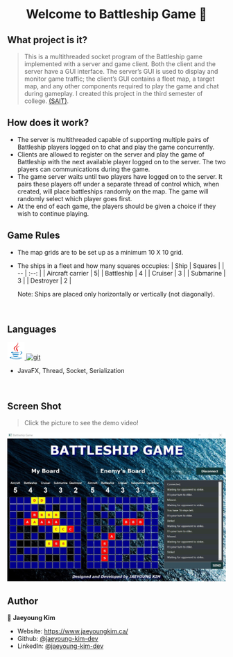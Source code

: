 <h1 align="center">Welcome to Battleship Game 👋</h1>

## What project is it?

> This is a multithreaded socket program of the Battleship game implemented with a server and game client. Both the client and the server have a GUI interface. The server’s GUI is used to display and monitor game traffic; the client’s GUI contains a fleet map, a target map, and any other components required to play the game and chat during gameplay. I created this project in the third semester of college. <a href="https://www.sait.ca/programs-and-courses/diplomas/information-technology" target='_blank'>(SAIT)</a>.

## How does it work?

- The server is multithreaded capable of supporting multiple pairs of Battleship players logged on to chat and play the game concurrently.
- Clients are allowed to register on the server and play the game of Battleship with the next available player logged on to the server. The two players can communications during the game.
- The game server waits until two players have logged on to the server. It pairs these players off under a separate thread of control which, when created, will place battleships randomly on the map. The game will randomly select which player goes first.
- At the end of each game, the players should be given a choice if they wish to continue playing.

## Game Rules

- The map grids are to be set up as a minimum 10 X 10 grid.
- The ships in a fleet and how many squares occupies:
  | Ship | Squares |
  | -- | :--: |
  | Aircraft carrier | 5|
  | Battleship | 4 |
  | Cruiser | 3 |
  | Submarine | 3 |
  | Destroyer | 2 |

  Note: Ships are placed only horizontally or vertically (not diagonally).

  <br/>

## Languages

<p align="left"> <a href="https://www.java.com" target="_blank"> <img src="https://raw.githubusercontent.com/devicons/devicon/master/icons/java/java-original.svg" alt="java" width="40" height="40"/> </a> <a href="https://git-scm.com/" target="_blank"> <img src="https://www.vectorlogo.zone/logos/git-scm/git-scm-icon.svg" alt="git" width="40" height="40"/> </a> </p>

- JavaFX, Thread, Socket, Serialization

<br/>

## Screen Shot

> Click the picture to see the demo video!

[![Demo](https://github.com/Jaeyoung-Kim-Dev/Battleship-Game/blob/master/screenshot.jpg?raw=true)](https://youtu.be/SlMRXH7slQc)

## Author

👤 **Jaeyoung Kim**

- Website: https://www.jaeyoungkim.ca/
- Github: [@jaeyoung-kim-dev](https://github.com/jaeyoung-kim-dev)
- LinkedIn: [@jaeyoung-kim-dev](https://www.linkedin.com/in/jaeyoung-kim-dev/)
